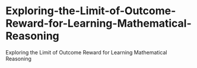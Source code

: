 # Exploring-the-Limit-of-Outcome-Reward-for-Learning-Mathematical-Reasoning
Exploring the Limit of Outcome Reward for Learning Mathematical Reasoning
